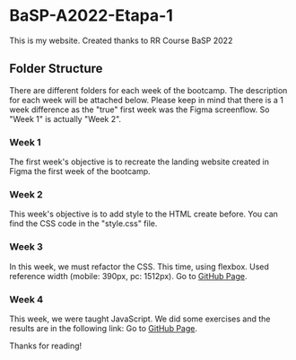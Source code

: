 # BaSP-A2022-Etapa-1

This is my website. Created thanks to RR Course BaSP 2022

## Folder Structure

There are different folders for each week of the bootcamp. The description for each week will be attached below.
Please keep in mind that there is a 1 week difference as the "true" first week was the Figma screenflow. So "Week 1" is actually "Week 2".

### Week 1

The first week's objective is to recreate the landing website created in Figma the first week of the bootcamp.

### Week 2

This week's objective is to add style to the HTML create before. You can find the CSS code in the "style.css" file.

### Week 3

In this week, we must refactor the CSS. This time, using flexbox.
Used reference width (mobile: 390px, pc: 1512px).
Go to [GitHub Page](https://tk742.github.io/BaSP-A2022-Etapa-1/Semana%203/index.html).

### Week 4

This week, we were taught JavaScript. We did some exercises and the results are in the following link:
Go to [GitHub Page](https://tk742.github.io/BaSP-A2022-Etapa-1/Semana%204/index.html).

Thanks for reading!